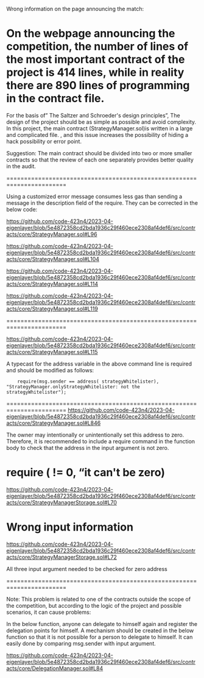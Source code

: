 Wrong information on the page announcing the match:

On the webpage announcing the competition, the number of lines of the most important contract of the project is 414 lines, while in reality there are 890 lines of programming in the contract file.
===========================================================================
For the basis of” The Saltzer and Schroeder's design principles”, The design of the project should be as simple as possible and avoid complexity. In this project, the main contract (StrategyManager.sol)is written in a large and complicated file. , and this issue increases the possibility of hiding a hack possibility or error point.

Suggestion: The main contract should be divided into two or more smaller contracts so that the review of each one separately provides better quality in the audit.


=======================================================================

Using a customized error message consumes less gas than sending a message in the description field of the require. They can be corrected in the below code:

https://github.com/code-423n4/2023-04-eigenlayer/blob/5e4872358cd2bda1936c29f460ece2308af4def6/src/contracts/core/StrategyManager.sol#L96


https://github.com/code-423n4/2023-04-eigenlayer/blob/5e4872358cd2bda1936c29f460ece2308af4def6/src/contracts/core/StrategyManager.sol#L104


https://github.com/code-423n4/2023-04-eigenlayer/blob/5e4872358cd2bda1936c29f460ece2308af4def6/src/contracts/core/StrategyManager.sol#L114


https://github.com/code-423n4/2023-04-eigenlayer/blob/5e4872358cd2bda1936c29f460ece2308af4def6/src/contracts/core/StrategyManager.sol#L119

=======================================================================


https://github.com/code-423n4/2023-04-eigenlayer/blob/5e4872358cd2bda1936c29f460ece2308af4def6/src/contracts/core/StrategyManager.sol#L115


A typecast for the address variable in the above command line is required and should be modified as follows:

        require(msg.sender == address( strategyWhitelister), "StrategyManager.onlyStrategyWhitelister: not the strategyWhitelister");

=======================================================================
https://github.com/code-423n4/2023-04-eigenlayer/blob/5e4872358cd2bda1936c29f460ece2308af4def6/src/contracts/core/StrategyManager.sol#L846


 The owner may intentionally or unintentionally set this address to zero. Therefore, it is recommended to include a  require command in the function body to check that the address in the input argument is not zero.

require ( != 0, “it can't be zero)
=======================================================================

https://github.com/code-423n4/2023-04-eigenlayer/blob/5e4872358cd2bda1936c29f460ece2308af4def6/src/contracts/core/StrategyManagerStorage.sol#L70


 Wrong input information
=======================================================================


https://github.com/code-423n4/2023-04-eigenlayer/blob/5e4872358cd2bda1936c29f460ece2308af4def6/src/contracts/core/StrategyManagerStorage.sol#L72


All three input argument needed to be checked for zero address 


=======================================================================


Note: This problem is related to one of the contracts outside the scope of the competition, but according to the logic of the  project and possible scenarios, it can cause problems:


In the  below function, anyone can delegate to himself again and register the delegation points for himself. A mechanism should be created in the  below function so that it is not possible for a person to delegate to himself.  It can easily done by comparing msg.sender with input argument.

https://github.com/code-423n4/2023-04-eigenlayer/blob/5e4872358cd2bda1936c29f460ece2308af4def6/src/contracts/core/DelegationManager.sol#L84


